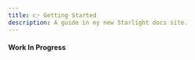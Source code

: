 ```yaml
---
title: 👉 Getting Started
description: A guide in my new Starlight docs site.
---
```


#### Work In Progress